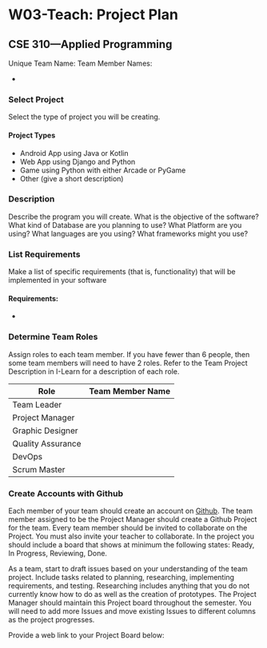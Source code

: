 # W03-Teach: Project Plan
## CSE 310—Applied Programming

Unique Team Name: <!-- Enter Team Name Here -->
Team Member Names:
- <!-- Enter team members as a bulleted list here -->

### Select Project	
Select the type of project you will be creating.

<!-- Enter Project here -->

#### Project Types
- Android App using Java or Kotlin	
- Web App using Django and Python	
- Game using Python with either Arcade or PyGame	
- Other (give a short description)

### Description
Describe the program you will create. What is the objective of the software? What kind of Database are you planning to use? What Platform are you using? What languages are you using? What frameworks might you use?

### List Requirements
Make a list of specific requirements (that is, functionality) that will be implemented in your software
#### Requirements:
- <!-- Enter Requirements here as a list-->

### Determine Team Roles
Assign roles to each team member. If you have fewer than 6 people, then some team members will need to have 2 roles.  Refer to the Team Project Description in I-Learn for a description of each role.

|Role|Team Member Name|
|-|-|
|Team Leader| |
|Project Manager| |
|Graphic Designer| |
|Quality Assurance| |
|DevOps| |	
|Scrum Master| |

### Create Accounts with Github
Each member of your team should create an account on [Github](https://www.github.com). The team member assigned to be the Project Manager should create a Github Project for the team. Every team member should be invited to collaborate on the Project. You must also invite your teacher to collaborate. In the project you should include a board that shows at minimum the following states: Ready, In Progress, Reviewing, Done.
 
As a team, start to draft issues based on your understanding of the team project.  Include tasks related to planning, researching, implementing requirements, and testing.  Researching includes anything that you do not currently know how to do as well as the creation of prototypes. The Project Manager should maintain this Project board throughout the semester.  You will need to add more Issues and move existing Issues to different columns as the project progresses.  

Provide a web link to your Project Board below: 



<!-- Create this Markdown to a PDF and submit it. In visual studio code you can convert this to a pdf with any one of the extensions. -->